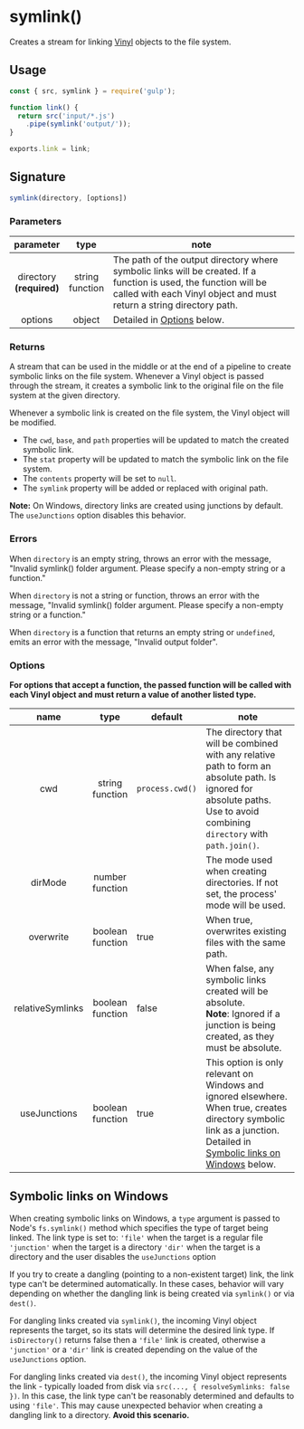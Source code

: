 <!-- front-matter
id: symlink
title: symlink()
hide_title: true
sidebar_label: symlink()
-->

# symlink()

Creates a stream for linking [Vinyl][vinyl-concepts] objects to the file system.

## Usage

```js
const { src, symlink } = require('gulp');

function link() {
  return src('input/*.js')
    .pipe(symlink('output/'));
}

exports.link = link;
```

## Signature

```js
symlink(directory, [options])
```

### Parameters

| parameter | type | note |
|:--------------:|:-----:|--------|
| directory <br> **(required)** | string <br> function | The path of the output directory where symbolic links will be created. If a function is used, the function will be called with each Vinyl object and must return a string directory path. |
| options | object | Detailed in [Options][options-section] below. |

### Returns

A stream that can be used in the middle or at the end of a pipeline to create symbolic links on the file system.
Whenever a Vinyl object is passed through the stream, it creates a symbolic link to the original file on the file system at the given directory.

Whenever a symbolic link is created on the file system, the Vinyl object will be modified.
* The `cwd`, `base`, and `path` properties will be updated to match the created symbolic link.
* The `stat` property will be updated to match the symbolic link on the file system.
* The `contents` property will be set to `null`.
* The `symlink` property will be added or replaced with original path.

**Note:** On Windows, directory links are created using junctions by default. The `useJunctions` option disables this behavior.


### Errors

When `directory` is an empty string, throws an error with the message, "Invalid symlink() folder argument. Please specify a non-empty string or a function."

When `directory` is not a string or function, throws an error with the message, "Invalid symlink() folder argument. Please specify a non-empty string or a function."

When `directory` is a function that returns an empty string or `undefined`, emits an error with the message, "Invalid output folder".

### Options

**For options that accept a function, the passed function will be called with each Vinyl object and must return a value of another listed type.**

| name | type | default | note |
|:-------:|:------:|-----------|-------|
| cwd | string <br> function | `process.cwd()` |The directory that will be combined with any relative path to form an absolute path. Is ignored for absolute paths. Use to avoid combining `directory` with `path.join()`. |
| dirMode | number <br> function | | The mode used when creating directories. If not set, the process' mode will be used. |
| overwrite | boolean <br> function | true | When true, overwrites existing files with the same path. |
| relativeSymlinks | boolean <br> function | false | When false, any symbolic links created will be absolute. <br> **Note**: Ignored if a junction is being created, as they must be absolute. |
| useJunctions | boolean <br> function | true | This option is only relevant on Windows and ignored elsewhere. When true, creates directory symbolic link as a junction. Detailed in [Symbolic links on Windows][symbolic-links-section] below. |

## Symbolic links on Windows

When creating symbolic links on Windows, a `type` argument is passed to Node's `fs.symlink()` method which specifies the type of target being linked. The link type is set to:
`'file'` when the target is a regular file
`'junction'` when the target is a directory
`'dir'` when the target is a directory and the user disables the `useJunctions` option


If you try to create a dangling (pointing to a non-existent target) link, the link type can't be determined automatically. In these cases, behavior will vary depending on whether the dangling link is being created via `symlink()` or via `dest()`.

For dangling links created via `symlink()`, the incoming Vinyl object represents the target, so its stats will determine the desired link type. If `isDirectory()` returns false then a `'file'` link is created, otherwise a `'junction'` or a `'dir'` link is created depending on the value of the `useJunctions` option.

For dangling links created via `dest()`, the incoming Vinyl object represents the link - typically loaded from disk via `src(..., { resolveSymlinks: false })`. In this case, the link type can't be reasonably determined and defaults to using `'file'`. This may cause unexpected behavior when creating a dangling link to a directory. **Avoid this scenario.**

[options-section]: #options
[symbolic-links-section]: #symbolic-links-on-windows
[vinyl-concepts]: ../api/concepts.md#vinyl
